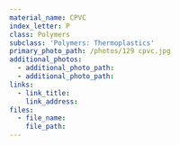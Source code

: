 ```yaml
---
material_name: CPVC
index_letter: P
class: Polymers
subclass: 'Polymers: Thermoplastics'
primary_photo_path: /photos/129 cpvc.jpg
additional_photos:
  - additional_photo_path:
  - additional_photo_path:
links:
  - link_title:
    link_address:
files:
  - file_name:
    file_path:
---
```



